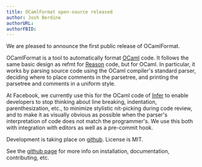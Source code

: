 ```yaml
---
title: OCamlFormat open-source released
author: Josh Berdine
authorURL:
authorFBID:
---
```


We are pleased to announce the first public release of OCamlFormat.

OCamlFormat is a tool to automatically format [OCaml](https://ocaml.org/) code.
It follows the same basic design as refmt for
[Reason](https://reasonml.github.io/) code, but for OCaml. In particular, it
works by parsing source code using the OCaml compiler's standard parser,
deciding where to place comments in the parsetree, and printing the parsetree
and comments in a uniform style.

At Facebook, we currently use this for the OCaml code of
[Infer](https://github.com/facebook/infer) to enable developers to stop thinking
about line breaking, indentation, parenthesization, etc., to minimize stylistic
nit-picking during code review, and to make it as visually obvious as possible
when the parser's interpretation of code does not match the programmer's. We use
this both with integration with editors as well as a pre-commit hook.

Development is taking place on
[github](http://github.com/ocaml-ppx/ocamlformat). License is MIT.

See the [github page](http://github.com/ocaml-ppx/ocamlformat) for more info on
installation, documentation, contributing, etc.
